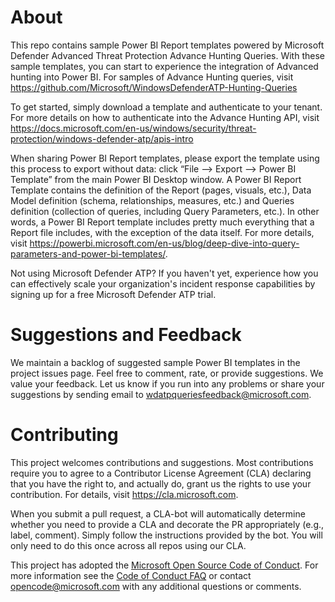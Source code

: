 # About

This repo contains sample Power BI Report templates powered by Microsoft Defender Advanced Threat Protection Advance Hunting Queries. With these sample templates, you can start to experience the integration of Advanced hunting into Power BI. For samples of Advance Hunting queries, visit https://github.com/Microsoft/WindowsDefenderATP-Hunting-Queries

To get started, simply download a template and authenticate to your tenant. For more details on how to authenticate into the Advance Hunting API, visit https://docs.microsoft.com/en-us/windows/security/threat-protection/windows-defender-atp/apis-intro 

When sharing Power BI Report templates, please export the template using this process to export without data: click “File –> Export –> Power BI Template” from the main Power BI Desktop window. A Power BI Report Template contains the definition of the Report (pages, visuals, etc.), Data Model definition (schema, relationships, measures, etc.) and Queries definition (collection of queries, including Query Parameters, etc.). In other words, a Power BI Report template includes pretty much everything that a Report file includes, with the exception of the data itself. For more details, visit https://powerbi.microsoft.com/en-us/blog/deep-dive-into-query-parameters-and-power-bi-templates/.

Not using Microsoft Defender ATP? If you haven't yet, experience how you can effectively scale your organization's incident response capabilities by signing up for a free Microsoft Defender ATP trial.

# Suggestions and Feedback

We maintain a backlog of suggested sample Power BI templates in the project issues page. Feel free to comment, rate, or provide suggestions. We value your feedback. Let us know if you run into any problems or share your suggestions by sending email to wdatpqueriesfeedback@microsoft.com.

# Contributing

This project welcomes contributions and suggestions.  Most contributions require you to agree to a
Contributor License Agreement (CLA) declaring that you have the right to, and actually do, grant us
the rights to use your contribution. For details, visit https://cla.microsoft.com.

When you submit a pull request, a CLA-bot will automatically determine whether you need to provide
a CLA and decorate the PR appropriately (e.g., label, comment). Simply follow the instructions
provided by the bot. You will only need to do this once across all repos using our CLA.

This project has adopted the [Microsoft Open Source Code of Conduct](https://opensource.microsoft.com/codeofconduct/).
For more information see the [Code of Conduct FAQ](https://opensource.microsoft.com/codeofconduct/faq/) or
contact [opencode@microsoft.com](mailto:opencode@microsoft.com) with any additional questions or comments.
